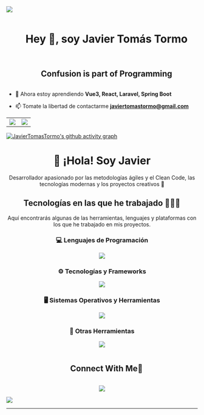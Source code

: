 
<div>
<!--horizontal divider(gradiant)-->
<img src="https://user-images.githubusercontent.com/73097560/115834477-dbab4500-a447-11eb-908a-139a6edaec5c.gif">

<!--h1 without bottom border-->
<div id="user-content-toc">
  <ul align="center">
    <summary><h1 style="display: inline-block">Hey 👋, soy Javier Tomás Tormo</h1></summary>
  </ul>
</div>


<!--h2 without bottom border-->
<div id="user-content-toc">
  <ul align="center">
    <summary><h2 style="display: inline-block">Confusion is part of Programming</h2></summary>
  </ul>
</div>


<!--Intro start-->
<!-- - 🔭 Ahora estoy aprendiendo **Prisma, TypeORM, Express, Angular 18** -->
- 🔭 Ahora estoy aprendiendo **Vue3, React, Laravel, Spring Boot**

- 📫 Tomate la libertad de contactarme **javiertomastormo@gmail.com**



<!--- stats & Trophy (start) -->
<p align="center">
  <!--- stats (start) -->
<table align="center">
<tr border="none">
<td width="50%" align="center">
  
  <!-- <img  align="center"  src="https://github-readme-stats.vercel.app/api?username=JavierTomasTormo&theme=dark&show_icons=true&count_private=true" /> -->
  <img align="center" src="https://github-readme-stats.vercel.app/api?username=JavierTomasTormo&show_icons=true&theme=dracula"/>
  <br/>
  <!-- <img  title="🔥 Get streak stats for your profile at git.io/streak-stats" alt="Mark streak" src="https://github-readme-streak-stats.herokuapp.com/?user=JavierTomasTormo&theme=dark&hide_border=false" /> -->
</td>

<td width="50%" align="center">

  <!-- <img  align="center"  src="https://github-readme-stats.anuraghazra1.vercel.app/api/top-langs/?username=JavierTomasTormo&theme=dracula&hide_border=false&no-bg=true&no-frame=true&langs_count=20"/> -->
  <img align="center" src="https://github-readme-stats.vercel.app/api/top-langs/?username=JavierTomasTormo&layout=donut&theme=dracula"/>
  
  </td>
</tr>
</table>
<!--- stats (end) -->

<!--- activityGraph (start)
[![activity graph](https://github-readme-activity-graph.vercel.app/graph?username=JavierTomasTormo&theme=github-dark-dimmed&custom_title=Guilyx%20Activity%20Graph&hide_border=true)](https://github.com/ashutosh00710/github-readme-activity-graph) -->
<!--- ActivityGraph (end) -->

[![JavierTomasTormo's github activity graph](https://github-readme-activity-graph.vercel.app/graph?username=JavierTomasTormo)](https://github.com/JavierTomasTormo/github-readme-activity-graph)


</p>     

<!--- stats (end) -->












<!-- Encabezado principal sin borde inferior -->
<div align="center">
  <h1>👋 ¡Hola! Soy Javier</h1>
  <p>Desarrollador apasionado por las metodologías ágiles y el Clean Code, las tecnologías modernas y los proyectos creativos 🚀</p> 
</div>


<!-- Tecnologías principales -->
<h2 align="center">Tecnologías en las que he trabajado 👨🏻‍💻</h2>
  <p align="center">Aquí encontrarás algunas de las herramientas, lenguajes y plataformas con los que he trabajado en mis proyectos.</p>
    <!-- Lenguajes de Programación -->
      <h3 align="center">💻 Lenguajes de Programación</h3> 
        <p align="center">
            <a href="https://skillicons.dev"> <img src="https://skillicons.dev/icons?i=js,ts,java,php,html,css,md,powershell,bash&perline=6&theme=light" /> </a>
        </p>  
    <!-- Tecnologías y Frameworks -->
      <h3 align="center">⚙️ Tecnologías y Frameworks</h3>
      <p align="center">
        <a href="https://skillicons.dev">
          <img src="https://skillicons.dev/icons?i=angular,vue,prisma,nodejs,mysql,mongodb,docker,git,github,aws,wordpress,jquery&perline=8&theme=light" />
        </a> 
      </p> 
      <!-- Sistemas Operativos y Herramientas --> 
        <h3 align="center">🖥️ Sistemas Operativos y Herramientas</h3> 
          <p align="center"> 
            <a href="https://skillicons.dev"> 
              <img src="https://skillicons.dev/icons?i=debian,mint,linux,windows&perline=6&theme=light" /> 
            </a> 
          </p> 
      <!-- Otras Herramientas --> 
        <h3 align="center">🔧 Otras Herramientas</h3> 
          <p align="center"> 
            <a href="https://skillicons.dev"> 
              <img src="https://skillicons.dev/icons?i=discord,gmail,vscode,eclipse&perline=5&theme=light" /> 
            </a> 
          </p>


<!-- Connect with me -->
<!--h2 without bottom border-->
<div id="user-content-toc">
  <ul align="center">
    <a href="https://github.com/JavierTomasTormo" target="_blank" ><summary><h2 style="display: inline-block">Connect With Me🤝</h2></summary></a>
  </ul>
</div>

<!--icons and links
<p align="center">
<a href="https://github.com/JavierTomasTormo" target="_blank"><img align="center" src="https://user-images.githubusercontent.com/88904952/234979284-68c11d7f-1acc-4f0c-ac78-044e1037d7b0.png" alt="linkedin" height="50" width="50" /></a>
<a href="https://twitter.com/Javiertt_alb" target="_blank"><img align="center" src="https://user-images.githubusercontent.com/88904952/234980676-61bfb021-ecc8-48f7-88e6-34c1b06c4a58.png" alt="twitter" height="50" width="50" /></a> 
<a href="https://www.instagram.com/javiertt_03/" target="blank"><img align="center" src="https://user-images.githubusercontent.com/88904952/234981169-2dd1e58f-4b7e-468c-8213-034ba62156c3.png" alt="instagram" height="50" width="50" /></a>
<a href="#" target="blank"><img align="center" src="https://user-images.githubusercontent.com/88904952/234982627-019fd336-6248-453c-9b05-97c13fd1d207.png" alt="discord" height="50" width="50" /></a>
  
</p>
-->

<!--profile visit count-->
<div align="center">
  
  [![](https://visitcount.itsvg.in/api?id=JavierTomasTormo&label=Visitas&color=11&icon=6&pretty=false)](https://visitcount.itsvg.in)
  
</div>


<!--horizontal divider(gradiant)-->
<img src="https://user-images.githubusercontent.com/73097560/115834477-dbab4500-a447-11eb-908a-139a6edaec5c.gif">

----------------------------------------------------------------------
